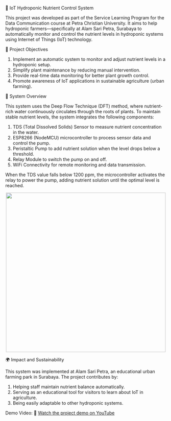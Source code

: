 🌱 IoT Hydroponic Nutrient Control System

This project was developed as part of the Service Learning Program for the Data Communication course at Petra Christian University. 
It aims to help hydroponic farmers—specifically at Alam Sari Petra, Surabaya to automatically monitor and control the nutrient levels 
in hydroponic systems using Internet of Things (IoT) technology.

🚀 Project Objectives

1. Implement an automatic system to monitor and adjust nutrient levels in a hydroponic setup.
2. Simplify plant maintenance by reducing manual intervention.
3. Provide real-time data monitoring for better plant growth control.
4. Promote awareness of IoT applications in sustainable agriculture (urban farming).

🧠 System Overview

This system uses the Deep Flow Technique (DFT) method, where nutrient-rich water continuously circulates through the roots of plants. 
To maintain stable nutrient levels, the system integrates the following components:

1. TDS (Total Dissolved Solids) Sensor to measure nutrient concentration in the water.
2. ESP8266 (NodeMCU) microcontroller to process sensor data and control the pump.
3. Peristaltic Pump to add nutrient solution when the level drops below a threshold.
4. Relay Module to switch the pump on and off.
5. WiFi Connectivity for remote monitoring and data transmission.

When the TDS value falls below 1200 ppm, the microcontroller activates the relay to power the pump, adding nutrient solution until the optimal level is reached.

<p align="center">
  <img src="https://drive.google.com/uc?export=view&id=12qde4CmMnbQ8fJ_7C12qI961ryN5u-RF" width="500" />
</p>

🌍 Impact and Sustainability

This system was implemented at Alam Sari Petra, an educational urban farming park in Surabaya.
The project contributes by:

1. Helping staff maintain nutrient balance automatically.
2. Serving as an educational tool for visitors to learn about IoT in agriculture.
3. Being easily adaptable to other hydroponic systems.

Demo Video:
🎥 [Watch the project demo on YouTube](https://youtu.be/i1JSjRk-OLI)



